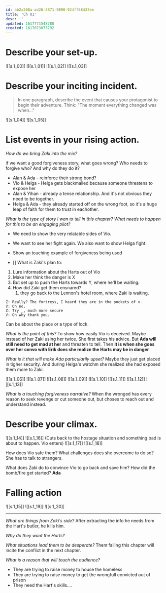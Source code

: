 ```yaml
---
id: ab2a268a-ad26-4871-9890-924ff68437ee
title: 'Ch 01'
desc: ''
updated: 1617771548780
created: 1617073073792
---
```

# Describe your set-up.

![[s.1_00]]
![[s.1_01]]
![[s.1_02]]
![[s.1_03]]

# Describe your inciting incident.
> In one paragraph, describe the event that causes your protagonist to begin their adventure. Think: "The moment everything changed was when..."

![[s.1_04]]
![[s.1_05]]

# List events in your rising action.

*How do we bring Zaki into the mix?*

If we want a good forgiveness story, what goes wrong? Who needs to forgive who? And why do they do it?
- Alan & Ada - reinforce their strong bond?
- Vio & Helga - Helga gets blackmailed because someone threatens to expose her
- Alan & Yihan - already a tense relationship. And it's not obvious they need to be together.
- Helga & Ada - they already started off on the wrong foot, so it's a huge leap of faith for them to trust in eachother.

*What is the type of story I wan to tell in this chapter?*
*What needs to happen for this to be an engaging pilot?*
- We need to show the very relatable sides of Vio.
- We want to see her fight again. We also want to show Helga fight.
- Show an touching example of forgiveness being used

- [] What is Zaki's plan to:
1. Lure information about the Harts out of Vio
2. Make her think the danger is X
3. But set up to push the Harts towards Y, where he'll be waiting.
4. How did Zaki get them ensnared?
   1. they go back to the Lennon's hotel room, where Zaki is waiting.

```
Z: Really? The fortress, I heard they are in the pockets of x.
V: Oh no.
Z: Try _, much more secure
V: Oh why thank you.
```
Can be about the place or a type of lock.

*What is the point of this?*
To show how easily Vio is deceived. Maybe instead of her Zaki using her twice. She first takes his advice. But **Ada will still need to get mad at her** and threaten to tell.
Then **it is when she goes over her convo with Erik does she realize the Harts may be in danger**

*What is it that will make Ada particularily upset?*
Maybe they just get placed in tigher security. And during Helga's watchm she realized she had exposed them more to Zaki.

![[s.1_06]]
![[s.1_07]]
![[s.1_08]]
![[s.1_09]]
![[s.1_10]]
![[s.1_11]]
![[s.1_12]]
![[s.1_13]]
  
*What is a touching forgiveness narrative?*
When the wronged has every reason to seek revenge or cut someone out, but choses to reach out and understand instead.

# Describe your climax.

![[s.1_14]]
![[s.1_16]]
(Cuts back to the hostage situation and something bad is about to happen. Vio enters)
![[s.1_17]]
![[s.1_18]]

How does Vio safe them? What challenges does she overcome to do so?
She has to talk to strangers.

What does Zaki do to convince Vio to go back and save him?
How did the bomb/fire get started? **Ada**

# Falling action

![[s.1_15]]
![[s.1_19]]
![[s.1_20]]


---

*What are things from Zaki's side?*
After extracting the info he needs from the Hart's butler, he kills him.

*Why do they want the Harts?*

*What situations lead them to be desperate?*
Them failing this chapter will incite the conflict in the next chapter.

*What is a reason that will touch the audience?*
- They are trying to raise money to house the homeless
- They are trying to raise money to get the wrongfull convicted out of prison
- They need the Hart's skills....
